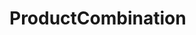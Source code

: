 # ProductCombination   

<script src="https://unpkg.com/@stoplight/elements/web-components.min.js"></script>
<link rel="stylesheet" href="https://unpkg.com/@stoplight/elements/styles.min.css">

<elements-api
  apiDescriptionUrl="ProductCombination.yaml"
  layout="sidebar"
  router="hash"
  hideTryIt="false"
  hideSchemas="false"
  hideInternal="false"
/>